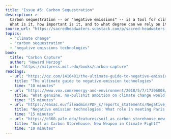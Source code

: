 ```yaml
---
title: "Issue #5: Carbon Sequestration"
description: >-
  Carbon sequestration -- or "negative emissions" -- is a tool for climate change mitigation.
  What is it, how important is it, and to what degree can we rely on it?
source_url: "https://sacredheadwaters.substack.com/p/sacred-headwaters-5-carbon-sequestration"
topics:
  - "climate change"
  - "carbon sequestration"
  - "negative emissions technologies"
book:
  title: "Carbon Capture"
  author: "Howard Herzog"
  url: "https://mitpress.mit.edu/books/carbon-capture"
readings:
  - url: "https://qz.com/1416481/the-ultimate-guide-to-negative-emission-technologies/"
    title: "The ultimate guide to negative-emission technologies"
    time: "10 minutes"
  - url: "https://www.vox.com/energy-and-environment/2018/5/7/17306008/climate-change-global-warming-scenarios-ambition"
    title: "What genuine, no-bullshit ambition on climate change would look like"
    time: "15 minutes"
  - url: "https://easac.eu/fileadmin/PDF_s/reports_statements/Negative_Carbon/EASAC_Report_on_Negative_Emission_Technologies.pdf"
    title: "Negative emission technologies: What role in meeting Paris Agreement targets?"
    time: "15 minutes"
  - url: "https://e360.yale.edu/features/soil_as_carbon_storehouse_new_weapon_in_climate_fight"
    title: "Soil as Carbon Storehouse: New Weapon in Climate Fight?"
    time: "10 minutes"
---
```

